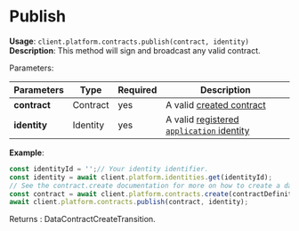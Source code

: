 # Publish

**Usage**: `client.platform.contracts.publish(contract, identity)`  
**Description**: This method will sign and broadcast any valid contract.

Parameters:

| Parameters   | Type     | Required | Description                                                                                              |
| ------------ | -------- | -------- | -------------------------------------------------------------------------------------------------------- |
| **contract** | Contract | yes      | A valid [created contract](../contracts/create.md)                |
| **identity** | Identity | yes      | A valid [registered `application` identity](../identities/register.md) |

**Example**:

```js
const identityId = '';// Your identity identifier.
const identity = await client.platform.identities.get(identityId);
// See the contract.create documentation for more on how to create a dataContract
const contract = await client.platform.contracts.create(contractDefinitions, identity);
await client.platform.contracts.publish(contract, identity);
```

Returns : DataContractCreateTransition.
